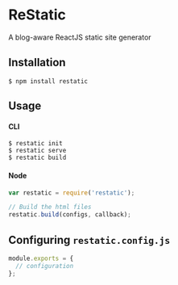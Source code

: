 ReStatic
==========================================
A blog-aware ReactJS static site generator


Installation
------------------------------------------

```
$ npm install restatic
```

Usage
------------------------------------------

#### CLI

```
$ restatic init
$ restatic serve
$ restatic build
```

#### Node

```javascript
var restatic = require('restatic');

// Build the html files
restatic.build(configs, callback);
```

Configuring `restatic.config.js`
------------------------------------------

```javascript
module.exports = {
  // configuration
};
```
